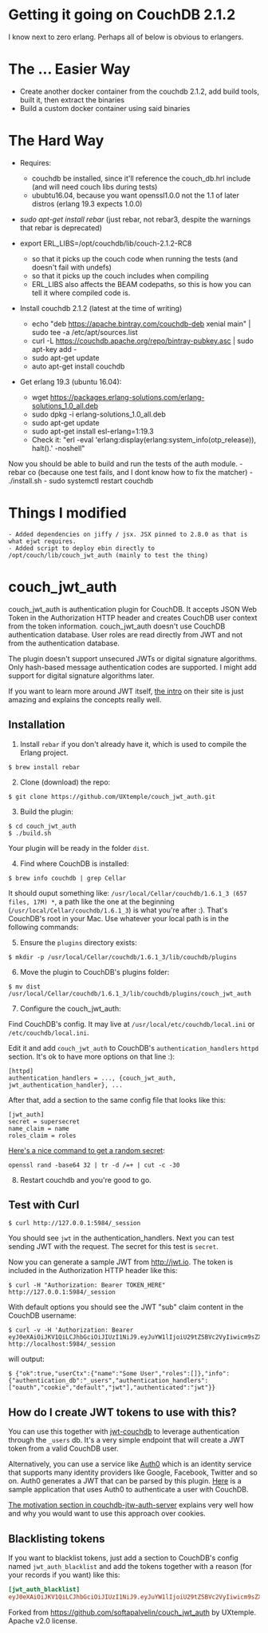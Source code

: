 # Getting it going on CouchDB 2.1.2

I know next to zero erlang. Perhaps all of below is obvious to erlangers.

# The ... Easier Way
- Create another docker container from the couchdb 2.1.2, add build tools, built it, then extract the binaries
- Build a custom docker container using said binaries

# The Hard Way
- Requires:
    - couchdb be installed, since it'll reference the couch_db.hrl include (and will need couch libs during tests)
    - ububtu16.04, because you want openssl1.0.0 not the 1.1 of later distros (erlang 19.3 expects 1.0.0)

- *sudo apt-get install rebar* (just rebar, not rebar3, despite the warnings that rebar is deprecated)
- export ERL_LIBS=/opt/couchdb/lib/couch-2.1.2-RC8
    - so that it picks up the couch code when running the tests (and doesn't fail with undefs)
    - so that it picks up the couch includes when compiling
    - ERL_LIBS also affects the BEAM codepaths, so this is how you can tell it where compiled code is.

- Install couchdb 2.1.2 (latest at the time of writing)
    - echo "deb https://apache.bintray.com/couchdb-deb xenial main" | sudo tee -a /etc/apt/sources.list
    - curl -L https://couchdb.apache.org/repo/bintray-pubkey.asc | sudo apt-key add -
    - sudo apt-get update
    - auto apt-get install couchdb

- Get erlang 19.3 (ubuntu 16.04):
    - wget https://packages.erlang-solutions.com/erlang-solutions_1.0_all.deb
    - sudo dpkg -i erlang-solutions_1.0_all.deb
    - sudo apt-get update
    - sudo apt-get install esl-erlang=1:19.3
    - Check it: "erl -eval 'erlang:display(erlang:system_info(otp_release)), halt().'  -noshell"

Now you should be able to build and run the tests of the auth module.
    - rebar co (because one test fails, and I dont know how to fix the matcher)
    - ./install.sh
    - sudo systemctl restart couchdb

# Things I modified
    - Added dependencies on jiffy / jsx. JSX pinned to 2.8.0 as that is what ejwt requires.
    - Added script to deploy ebin directly to /opt/couch/lib/couch_jwt_auth (mainly to test the thing)


# couch_jwt_auth

couch_jwt_auth is authentication plugin for CouchDB. It accepts JSON Web Token in the Authorization
HTTP header and creates CouchDB user context from the token information. couch_jwt_auth doesn't use
CouchDB authentication database. User roles are read directly from JWT and not from the
authentication database.

The plugin doesn't support unsecured JWTs or digital signature algorithms. Only hash-based message
authentication codes are supported. I might add support for digital signature algorithms later. 

If you want to learn more around JWT itself, [the intro](https://jwt.io/introduction/) on their
site is just amazing and explains the concepts really well.

## Installation

1. Install `rebar` if you don't already have it, which is used to compile the Erlang project.
  ```
  $ brew install rebar
  ```

2. Clone (download) the repo:
  ```
  $ git clone https://github.com/UXtemple/couch_jwt_auth.git
  ```

3. Build the plugin:
  ```
  $ cd couch_jwt_auth
  $ ./build.sh
  ```

  Your plugin will be ready in the folder `dist`.

4. Find where CouchDB is installed:
  ```
  $ brew info couchdb | grep Cellar
  ```

  It should ouput something like: `/usr/local/Cellar/couchdb/1.6.1_3 (657 files, 17M) *`, a path like
  the one at the beginning (`/usr/local/Cellar/couchdb/1.6.1_3`) is what you're after :). That's
  CouchDB's root in your Mac. Use whatever your local path is in the following commands:

5. Ensure the `plugins` directory exists:
  ```
  $ mkdir -p /usr/local/Cellar/couchdb/1.6.1_3/lib/couchdb/plugins
  ```

6. Move the plugin to CouchDB's plugins folder:
  ```
  $ mv dist /usr/local/Cellar/couchdb/1.6.1_3/lib/couchdb/plugins/couch_jwt_auth
  ```

7. Configure the couch_jwt_auth:

  Find CouchDB's config. It may live at `/usr/local/etc/couchdb/local.ini` or
  `/etc/couchdb/local.ini`.

  Edit it and add `couch_jwt_auth` to CouchDB's `authentication_handlers` `httpd` section.
  It's ok to have more options on that line :):

  ```
  [httpd]
  authentication_handlers = ..., {couch_jwt_auth, jwt_authentication_handler}, ...
  ```

  After that, add a section to the same config file that looks like this:

  ```
  [jwt_auth]
  secret = supersecret
  name_claim = name
  roles_claim = roles
  ```

  [Here's a nice command to get a random
  secret](http://security.stackexchange.com/questions/81976/is-this-a-secure-way-to-generate-passwords-at-the-command-line):

  ```
  openssl rand -base64 32 | tr -d /=+ | cut -c -30
  ```

8. Restart couchdb and you're good to go.

## Test with Curl

```
$ curl http://127.0.0.1:5984/_session
```

You should see `jwt` in the authentication_handlers. Next
you can test sending JWT with the request. The secret for this test is `secret`.

Now you can generate a sample JWT from http://jwt.io. The token is included in the Authorization
HTTP header like this:

```
$ curl -H "Authorization: Bearer TOKEN_HERE" http://127.0.0.1:5984/_session
```

With default options you should see the JWT "sub" claim content in the CouchDB username:

```
$ curl -v -H 'Authorization: Bearer eyJ0eXAiOiJKV1QiLCJhbGciOiJIUzI1NiJ9.eyJuYW1lIjoiU29tZSBVc2VyIiwicm9sZXMiOltdfQ.v4QRSYnAOen_NMBzlMER_Jrkep0xEz2kL09KscALC_c' http://localhost:5984/_session
```

will output:

```
$ {"ok":true,"userCtx":{"name":"Some User","roles":[]},"info":{"authentication_db":"_users","authentication_handlers":["oauth","cookie","default","jwt"],"authenticated":"jwt"}}
```

## How do I create JWT tokens to use with this?

You can use this together with [jwt-couchdb](https://github.com/UXtemple/jwt-couchdb) to
leverage authentication through the `_users` db. It's a very simple endpoint that will create a JWT
token from a valid CouchDB user.

Alternatively, you can use a service like [Auth0](https://auth0.com/) which is an identity service
that supports many identity providers like Google, Facebook, Twitter and so on.
Auth0 generates a JWT that can be parsed by this plugin.
[Here](https://github.com/softapalvelin/getting-started-todo) is a sample application that uses
Auth0 to authenticate a user with CouchDB.

[The motivation section in
couchdb-jtw-auth-server](https://github.com/BeneathTheInk/couchdb-jwt-auth-server#motivation)
explains very well how and why you would want to use this approach over cookies.

## Blacklisting tokens

If you want to blacklist tokens, just add a section to CouchDB's config named `jwt_auth_blacklist`
and add the tokens together with a reason (for your records if you want) like this:

```ini
[jwt_auth_blacklist]
eyJ0eXAiOiJKV1QiLCJhbGciOiJIUzI1NiJ9.eyJuYW1lIjoiU29tZSBVc2VyIiwicm9sZXMiOltdfQ.v4QRSYnAOen_NMBzlMER_Jrkep0xEz2kL09KscALC_c = bad guy one
```

Forked from https://github.com/softapalvelin/couch_jwt_auth by UXtemple.
Apache v2.0 license.
